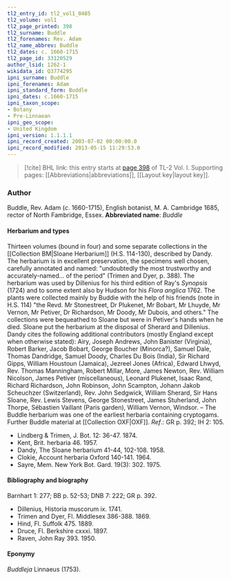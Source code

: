 ```yaml
---
tl2_entry_id: tl2_vol1_0485
tl2_volume: vol1
tl2_page_printed: 398
tl2_surname: Buddle
tl2_forenames: Rev. Adam
tl2_name_abbrev: Buddle
tl2_dates: c. 1660-1715
tl2_page_id: 33120529
author_lsid: 1262-1
wikidata_id: Q3774295
ipni_surname: Buddle
ipni_forenames: Adam
ipni_standard_form: Buddle
ipni_dates: c.1660-1715
ipni_taxon_scope: 
- Botany
- Pre-Linnaean
ipni_geo_scope: 
- United Kingdom
ipni_version: 1.1.1.1
ipni_record_created: 2003-07-02 00:00:00.0
ipni_record_modified: 2013-05-15 11:29:53.0
---
```



> [!cite] BHL link: this entry starts at [page 398](https://www.biodiversitylibrary.org/page/33120529) of TL-2 Vol. I.
> Supporting pages: [[Abbreviations|abbreviations]], [[Layout key|layout key]].

### Author

Buddle, Rev. Adam (*c*. 1660-1715), English botanist, M. A. Cambridge 1685, rector of North Fambridge, Essex. 
**Abbreviated name**: *Buddle*

#### Herbarium and types

Thirteen volumes (bound in four) and some separate collections in the [[Collection BM|Sloane Herbarium]] (H.S. 114-130), described by Dandy. The herbarium is in excellent preservation, the specimens well chosen, carefully annotated and named: "undoubtedly the most trustworthy and accurately-named... of the period" (Trimen and Dyer, p. 388). The herbarium was used by Dillenius for his third edition of Ray's *Synopsis* (1724) and to some extent also by Hudson for his *Flora anglica* 1762. The plants were collected mainly by Buddie with the help of his friends (note in H.S. 114) "the Revd. Mr Stonestreet, Dr Plukenet, Mr Bobart, Mr Lhuyde, Mr Vernon, Mr Petiver, Dr Richardson, Mr Doody, Mr Dubois, and others." The collections were bequeathed to Sloane but were in Petiver's hands when he died. Sloane put the herbarium at the disposal of Sherard and Dillenius. Dandy cites the following additional contributors (mostly England except when otherwise stated): Airy, Joseph Andrews, John Banister (Virginia), Robert Barker, Jacob Bobart, George Boucher (Minorca?), Samuel Dale, Thomas Dandridge, Samuel Doody, Charles Du Bois (India), Sir Richard Gipps, William Houstoun (Jamaica), Jezreel Jones (Africa), Edward Lhwyd, Rev. Thomas Manningham, Robert Millar, More, James Newton, Rev. William Nicolson, James Petiver (miscellaneous), Leonard Plukenet, Isaac Rand, Richard Richardson, John Robinson, John Scampton, Johann Jakob Scheuchzer (Switzerland), Rev. John Sedgwick, William Sherard, Sir Hans Sloane, Rev. Lewis Stevens, George Stonestreet, James Stuherland, John Thorpe, Sébastien Vaillant (Paris garden), William Vernon, Windsor. – The Buddle herbarium was one of the earliest herbaria containing cryptogams. Further Buddle material at [[Collection OXF|OXF]].
*Ref*.: GR p. 392; IH 2: 105.
- Lindberg & Trimen, J. Bot. 12: 36-47. 1874.
- Kent, Brit. herbaria 46. 1957.
- Dandy, The Sloane herbarium 41-44, 102-108. 1958.
- Clokie, Account herbaria Oxford 140-141. 1964.
- Sayre, Mem. New York Bot. Gard. 19(3): 302. 1975.

#### Bibliography and biography

Barnhart 1: 277; BB p. 52-53; DNB 7: 222; GR p. 392.
- Dillenius, Historia muscorum ix. 1741.
- Trimen and Dyer, Fl. Middlesex 386-388. 1869.
- Hind, Fl. Suffolk 475. 1889.
- Druce, Fl. Berkshire cxxxi. 1897.
- Raven, John Ray 393. 1950.

#### Eponymy

*Buddleja* Linnaeus (1753).

